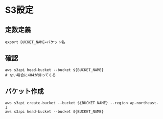 # S3設定

## 定数定義
```
export BUCKET_NAME=バケット名
```

## 確認
```
aws s3api head-bucket --bucket ${BUCKET_NAME}
# ない場合に404が帰ってくる
```

## バケット作成

```
aws s3api create-bucket --bucket ${BUCKET_NAME} --region ap-northeast-1
aws s3api head-bucket --bucket ${BUCKET_NAME}
```